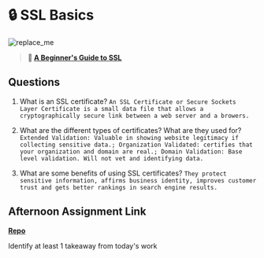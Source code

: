 # 🔒 SSL Basics

![replace_me](https://codeworks.blob.core.windows.net/public/assets/img/illustrations/placeholder.svg)

> **📖 [A Beginner's Guide to SSL](https://codeworksacademy.com/fs-student-guide/resources/wk8-9/07-SSL)**

## Questions

1. What is an SSL certificate? `An SSL Certificate or Secure Sockets Layer Certificate is a small data file that allows a cryptographically secure link between a web server and a browers.`

2. What are the different types of certificates? What are they used for? `Extended Validation: Valuable in showing website legitimacy if collecting sensitive data.; Organization Validated: certifies that your organization and domain are real.; Domain Validation: Base level validation. Will not vet and identifying data.`

3. What are some benefits of using SSL certificates? `They protect sensitive information, affirms business identity, improves customer trust and gets better rankings in search engine results.`

## Afternoon Assignment Link

**[Repo](https://github.com/krevan88/GameSpace)**

Identify at least 1 takeaway from today's work
